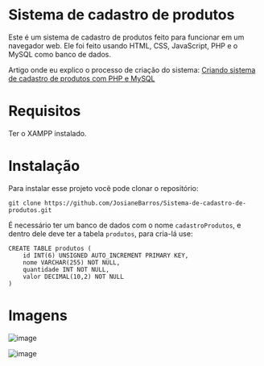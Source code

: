 # Sistema de cadastro de produtos
Este é um sistema de cadastro de produtos feito para funcionar em um navegador web. Ele foi feito usando HTML, CSS, JavaScript, PHP e o MySQL como banco de dados.

Artigo onde eu explico o processo de criação do sistema: [Criando sistema de cadastro de produtos com PHP e MySQL](https://medium.com/@josianebarros/criando-sistema-de-cadastro-de-produtos-com-php-e-mysql-462f3e99be66)

# Requisitos
Ter o XAMPP instalado.

# Instalação
Para instalar esse projeto você pode clonar o repositório:

```
git clone https://github.com/JosianeBarros/Sistema-de-cadastro-de-produtos.git
```

É necessário ter um banco de dados com o nome `cadastroProdutos`, e dentro dele deve ter a tabela `produtos`, para cria-lá use:

```
CREATE TABLE produtos (
    id INT(6) UNSIGNED AUTO_INCREMENT PRIMARY KEY,
    nome VARCHAR(255) NOT NULL,
    quantidade INT NOT NULL,
    valor DECIMAL(10,2) NOT NULL
)
```

# Imagens
![image](https://github.com/JosianeBarros/Sistema-de-cadastro-de-produtos/assets/108816336/c06e8315-9a00-4588-988a-f9960bc25be0)

![image](https://github.com/JosianeBarros/Sistema-de-cadastro-de-produtos/assets/108816336/835d10bb-8162-4fa1-a088-45bd60d9f961)
